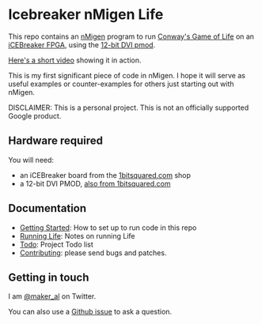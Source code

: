 # Icebreaker nMigen Life

This repo contains an [nMigen](https://github.com/nmigen/nmigen) program to run
[Conway's Game of Life](https://en.wikipedia.org/wiki/Conway%27s_Game_of_Life)
on an [iCEBreaker
FPGA](https://1bitsquared.com/collections/fpga/products/icebreaker),
using the [12-bit DVI
pmod](https://1bitsquared.com/products/pmod-digital-video-interface).

[Here's a short video](https://www.youtube.com/watch?v=exh4Jo7Ki44) showing it in action.

This is my first significant piece of code in nMigen. I hope it will serve as
useful examples or counter-examples for others just starting out with nMigen.

DISCLAIMER: This is a personal project. This is not an officially supported
Google product.

## Hardware required

You will need:

*   an iCEBreaker board from the [1bitsquared.com](https://1bitsquared.com/collections/fpga/products/icebreaker) shop
*   a 12-bit DVI PMOD, [also from 1bitsquared.com](https://1bitsquared.com/collections/fpga/products/pmod-digital-video-interface)


## Documentation

*   [Getting Started](docs/getting-started.md): How to set up to run code in this repo
*   [Running Life](docs/running-life.md): Notes on running Life
*   [Todo](todo.md): Project Todo list
*   [Contributing](docs/contributing.md): please send bugs and patches.


## Getting in touch

I am [@maker\_al](https://twitter.com/maker_al) on Twitter.

You can also use a [Github
issue](https://github.com/alanvgreen/icebreaker-nmigen-life/issues/new) to ask
a question.
